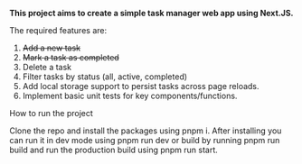 **This project aims to create a simple task manager web app using Next.JS.**

The required features are:

1. ~~Add a new task~~
2. ~~Mark a task as completed~~
3. Delete a task
4. Filter tasks by status (all, active, completed)
5. Add local storage support to persist tasks across page reloads.
6. Implement basic unit tests for key components/functions.

How to run the project

Clone the repo and install the packages using pnpm i.
After installing you can run it in dev mode using pnpm run dev or build by running pnpm run build and run the production build using pnpm run start.
